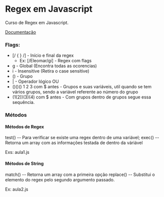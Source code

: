 # Regex em Javascript

Curso de Regex em Javascript.

<a href="https://developer.mozilla.org/pt-BR/docs/Web/JavaScript/Guide/Regular_Expressions">Documentação</a>
<br>

### Flags:

- [/ { } /] - Início e final da regex
  - Ex: [/Eleomar/gi] - Regex com flags
- g - Global (Encontra todas as ocorencias)
- i - Insensitive (Retira o case sensitive)
- () - Grupo
- | - Operador lógico OU
- ()()() 1 2 3 com $ antes - Grupos e suas variáveis, util quando se tem vários grupos, sendo a variável referente ao número do grupo
- (1(2))(3)(4) com $ antes - Com grupos dentro de grupos segue essa sequência.

### Métodos

#### Métodos de Regex

test() -- Para verificar se existe uma regex dentro de uma variável;
exec() -- Retorna um array com as informações testada de dentro da váriável

Exs: aula1.js

#### Métodos de String

match() -- Retorna um array com a primeira opção
replace() -- Substitui o elemento do regex pelo segundo argumento passado.

Ex: aula2.js
